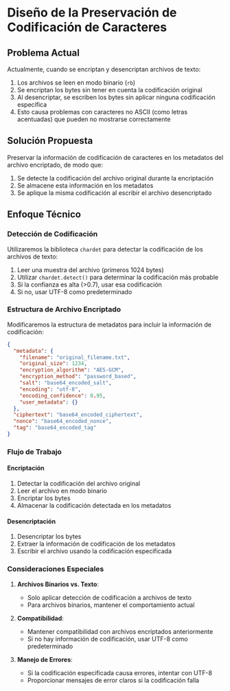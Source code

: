 # Diseño de la Preservación de Codificación de Caracteres

## Problema Actual

Actualmente, cuando se encriptan y desencriptan archivos de texto:
1. Los archivos se leen en modo binario (`rb`)
2. Se encriptan los bytes sin tener en cuenta la codificación original
3. Al desencriptar, se escriben los bytes sin aplicar ninguna codificación específica
4. Esto causa problemas con caracteres no ASCII (como letras acentuadas) que pueden no mostrarse correctamente

## Solución Propuesta

Preservar la información de codificación de caracteres en los metadatos del archivo encriptado, de modo que:
1. Se detecte la codificación del archivo original durante la encriptación
2. Se almacene esta información en los metadatos
3. Se aplique la misma codificación al escribir el archivo desencriptado

## Enfoque Técnico

### Detección de Codificación

Utilizaremos la biblioteca `chardet` para detectar la codificación de los archivos de texto:
1. Leer una muestra del archivo (primeros 1024 bytes)
2. Utilizar `chardet.detect()` para determinar la codificación más probable
3. Si la confianza es alta (>0.7), usar esa codificación
4. Si no, usar UTF-8 como predeterminado

### Estructura de Archivo Encriptado

Modificaremos la estructura de metadatos para incluir la información de codificación:
```json
{
  "metadata": {
    "filename": "original_filename.txt",
    "original_size": 1234,
    "encryption_algorithm": "AES-GCM",
    "encryption_method": "password_based",
    "salt": "base64_encoded_salt",
    "encoding": "utf-8",
    "encoding_confidence": 0.95,
    "user_metadata": {}
  },
  "ciphertext": "base64_encoded_ciphertext",
  "nonce": "base64_encoded_nonce",
  "tag": "base64_encoded_tag"
}
```

### Flujo de Trabajo

#### Encriptación
1. Detectar la codificación del archivo original
2. Leer el archivo en modo binario
3. Encriptar los bytes
4. Almacenar la codificación detectada en los metadatos

#### Desencriptación
1. Desencriptar los bytes
2. Extraer la información de codificación de los metadatos
3. Escribir el archivo usando la codificación especificada

### Consideraciones Especiales

1. **Archivos Binarios vs. Texto**:
   - Solo aplicar detección de codificación a archivos de texto
   - Para archivos binarios, mantener el comportamiento actual

2. **Compatibilidad**:
   - Mantener compatibilidad con archivos encriptados anteriormente
   - Si no hay información de codificación, usar UTF-8 como predeterminado

3. **Manejo de Errores**:
   - Si la codificación especificada causa errores, intentar con UTF-8
   - Proporcionar mensajes de error claros si la codificación falla
